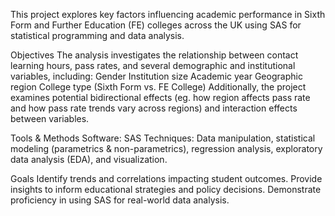 This project explores key factors influencing academic performance in Sixth Form and Further Education (FE) colleges across the UK using SAS for statistical programming and data analysis.

Objectives
The analysis investigates the relationship between contact learning hours, pass rates, and several demographic and institutional variables, including:
Gender
Institution size
Academic year
Geographic region
College type (Sixth Form vs. FE College)
Additionally, the project examines potential bidirectional effects (eg. how region affects pass rate and how pass rate trends vary across regions) and interaction effects between variables.

Tools & Methods
Software: SAS
Techniques: Data manipulation, statistical modeling (parametrics & non-parametrics), regression analysis, exploratory data analysis (EDA), and visualization.

Goals
Identify trends and correlations impacting student outcomes.
Provide insights to inform educational strategies and policy decisions.
Demonstrate proficiency in using SAS for real-world data analysis.
